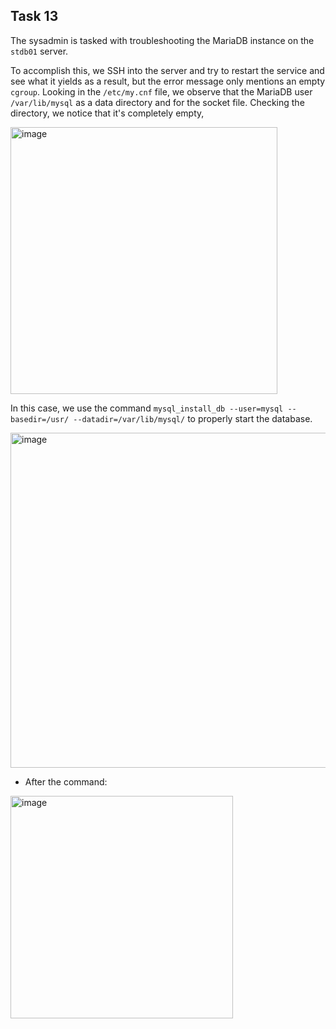 ## Task 13

The sysadmin is tasked with troubleshooting the MariaDB instance on the `stdb01` server.

To accomplish this, we SSH into the server and try to restart the service and see what it yields as a result, but the error message only mentions an empty `cgroup`.
Looking in the `/etc/my.cnf` file, we observe that the MariaDB user `/var/lib/mysql` as a data directory and for the socket file. Checking the directory, we notice that it's completely empty, 

<img width="427" alt="image" src="https://github.com/kmilach/kodekloud-engineer/assets/53876300/8a441604-1722-44e8-a362-d125a74e1920">


In this case, we use the command `mysql_install_db --user=mysql --basedir=/usr/ --datadir=/var/lib/mysql/` to properly start the database.

<img width="536" alt="image" src="https://github.com/kmilach/kodekloud-engineer/assets/53876300/9b8b6982-c5a7-4a8a-b360-0498fc7aee8f">

- After the command:

<img width="356" alt="image" src="https://github.com/kmilach/kodekloud-engineer/assets/53876300/b4a7f69d-9fdf-4bd2-a504-377a3fc7527d">
